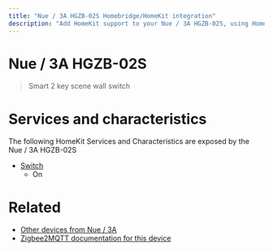 ```yaml
---
title: "Nue / 3A HGZB-02S Homebridge/HomeKit integration"
description: "Add HomeKit support to your Nue / 3A HGZB-02S, using Homebridge, Zigbee2MQTT and homebridge-z2m."
---
```

<!---
This file has been GENERATED using src/docgen/docgen.ts
DO NOT EDIT THIS FILE MANUALLY!
-->
# Nue / 3A HGZB-02S
> Smart 2 key scene wall switch


# Services and characteristics
The following HomeKit Services and Characteristics are exposed by
the Nue / 3A HGZB-02S

* [Switch](../../switch.md)
  * On


# Related
* [Other devices from Nue / 3A](../index.md#nue_3a)
* [Zigbee2MQTT documentation for this device](https://www.zigbee2mqtt.io/devices/HGZB-02S.html)